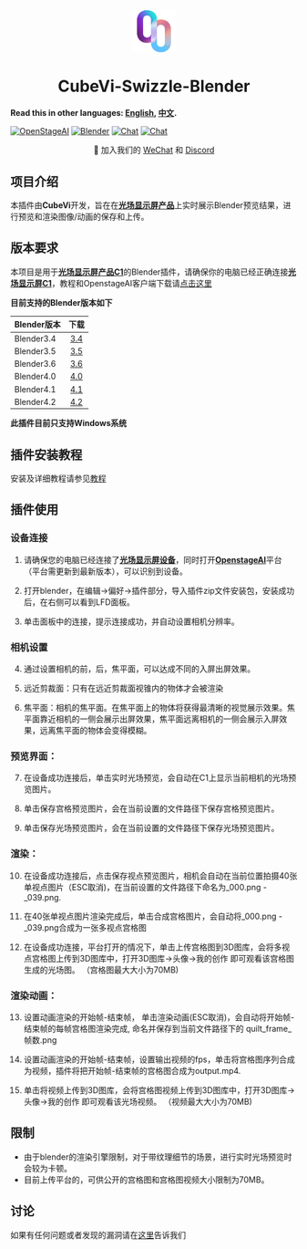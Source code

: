 <h4 align="center">
  <img src="doc/src/512x512.png" alt="openstageAI logo" style="width:15%; ">
  
<h1 align="center">CubeVi-Swizzle-Blender</h1>

</h3>

**Read this in other languages: [English](README.md), [中文](README_zh.md).**



[![OpenStageAI](https://img.shields.io/badge/OpenStageAI-web-blue)](https://www.openstageai.com/)
[![Blender](https://img.shields.io/badge/Blender-download-red)](https://www.blender.org/download/)
[![Chat](https://img.shields.io/badge/chat-discord-blue)](https://discord.gg/kAucVzbvQM)
[![Chat](https://img.shields.io/badge/chat-Wechat-yellow)](TODO)
 <!-- this badge is too long, please place it in the last one to make it pretty --> 

<p align="center">
    👋 加入我们的 <a href="TODO" target="_blank">WeChat</a> 和 <a href="https://discord.gg/kAucVzbvQM" target="_blank">Discord</a> 
</p>

## 项目介绍
本插件由**CubeVi**开发，旨在在[**光场显示屏产品**](https://www.openstageai.com/companion1)上实时展示Blender预览结果，进行预览和渲染图像/动画的保存和上传。



## 版本要求

本项目是用于[**光场显示屏产品C1**](https://www.openstageai.com/companion1)的Blender插件，请确保你的电脑已经正确连接[**光场显示屏C1**](https://www.openstageai.com/companion1)，教程和OpenstageAI客户端下载请[点击这里](https://www.openstageai.com/download)

**目前支持的Blender版本如下**

| Blender版本 | 下载 |
| :--- | :---: | 
| Blender3.4 | [3.4](https://download.blender.org/release/Blender3.4/) | 
| Blender3.5 | [3.5](https://download.blender.org/release/Blender3.5/) | 
| Blender3.6 | [3.6](https://download.blender.org/release/Blender3.6/) | 
| Blender4.0 | [4.0](https://download.blender.org/release/Blender4.0/) | 
| Blender4.1 | [4.1](https://download.blender.org/release/Blender4.1/) | 
| Blender4.2 | [4.2](https://download.blender.org/release/Blender4.2/) | 


**此插件目前只支持Windows系统**

## 插件安装教程

安装及详细教程请参见[教程](doc/doc_zh/usage.md)

## 插件使用

### 设备连接

1. 请确保您的电脑已经连接了[**光场显示屏设备**](https://www.openstageai.com/companion1)，同时打开[**OpenstageAI**](https://www.openstageai.com/download)平台（平台需更新到最新版本），可以识别到设备。
    
2. 打开blender，在编辑->偏好->插件部分，导入插件zip文件安装包，安装成功后，在右侧可以看到LFD面板。
    
3. 单击面板中的连接，提示连接成功，并自动设置相机分辨率。

### 相机设置

4. 通过设置相机的前，后，焦平面，可以达成不同的入屏出屏效果。

5. 远近剪裁面：只有在远近剪裁面视锥内的物体才会被渲染

6. 焦平面：相机的焦平面。在焦平面上的物体将获得最清晰的视觉展示效果。焦平面靠近相机的一侧会展示出屏效果，焦平面远离相机的一侧会展示入屏效果，远离焦平面的物体会变得模糊。


### 预览界面：

7. 在设备成功连接后，单击实时光场预览，会自动在C1上显示当前相机的光场预览图片。

8. 单击保存宫格预览图片，会在当前设置的文件路径下保存宫格预览图片。

9. 单击保存光场预览图片，会在当前设置的文件路径下保存光场预览图片。

### 渲染：

 10. 在设备成功连接后，点击保存视点预览图片，相机会自动在当前位置拍摄40张单视点图片（ESC取消)，在当前设置的文件路径下命名为_000.png - _039.png.

 11. 在40张单视点图片渲染完成后，单击合成宫格图片，会自动将_000.png - _039.png合成为一张多视点宫格图

 12. 在设备成功连接，平台打开的情况下，单击上传宫格图到3D图库，会将多视点宫格图上传到3D图库中，打开3D图库->头像->我的创作 即可观看该宫格图生成的光场图。 （宫格图最大大小为70MB)

### 渲染动画：

 13. 设置动画渲染的开始帧-结束帧， 单击渲染动画(ESC取消)，会自动将开始帧-结束帧的每帧宫格图渲染完成, 命名并保存到当前文件路径下的 quilt_frame_帧数.png

 14. 设置动画渲染的开始帧-结束帧，设置输出视频的fps，单击将宫格图序列合成为视频，插件将把开始帧-结束帧的宫格图合成为output.mp4.

 15. 单击将视频上传到3D图库，会将宫格图视频上传到3D图库中，打开3D图库->头像->我的创作 即可观看该光场视频。 （视频最大大小为70MB)



## 限制

- 由于blender的渲染引擎限制，对于带纹理细节的场景，进行实时光场预览时会较为卡顿。
- 目前上传平台的，可供公开的宫格图和宫格图视频大小限制为70MB。

## 讨论

如果有任何问题或者发现的漏洞请在[这里](TODO)告诉我们





